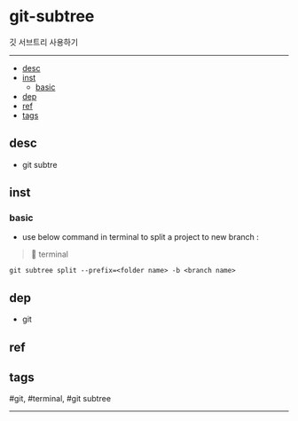 # git-subtree

깃 서브트리 사용하기

--------------------------

- [desc](#desc)
- [inst](#inst)
  - [basic](#basic)
- [dep](#dep)
- [ref](#ref)
- [tags](#tags)

## desc
- git subtre

## inst

### basic
- use below command in terminal to split a project to new branch :
> :file_folder: terminal
```git
git subtree split --prefix=<folder name> -b <branch name>
```

## dep
- git

## ref


## tags
  #git, #terminal, #git subtree



--------------------------

 
